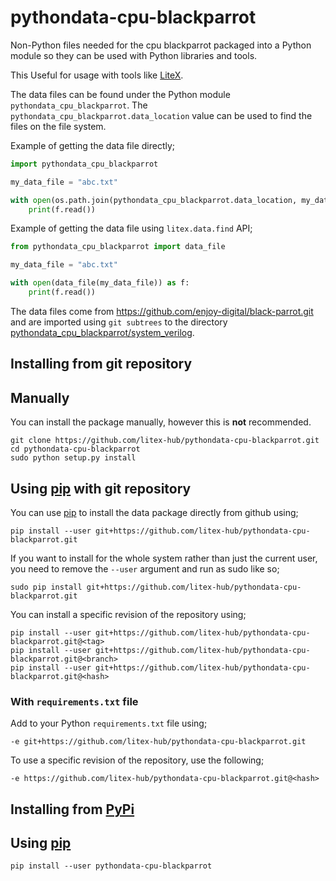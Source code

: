 # pythondata-cpu-blackparrot

Non-Python  files needed for the cpu blackparrot packaged
into a Python module so they can be used with Python libraries and tools.

This Useful for usage with tools like
[LiteX](https://github.com/enjoy-digital/litex.git).

The data files can be found under the Python module `pythondata_cpu_blackparrot`. The
`pythondata_cpu_blackparrot.data_location` value can be used to find the files on the file
system.

Example of getting the data file directly;
```python
import pythondata_cpu_blackparrot

my_data_file = "abc.txt"

with open(os.path.join(pythondata_cpu_blackparrot.data_location, my_data_file)) as f:
    print(f.read())
```

Example of getting the data file using `litex.data.find` API;
```python
from pythondata_cpu_blackparrot import data_file

my_data_file = "abc.txt"

with open(data_file(my_data_file)) as f:
    print(f.read())
```


The data files come from https://github.com/enjoy-digital/black-parrot.git
and are imported using `git subtrees` to the directory
[pythondata_cpu_blackparrot/system_verilog](pythondata_cpu_blackparrot/system_verilog).



## Installing from git repository

## Manually

You can install the package manually, however this is **not** recommended.

```
git clone https://github.com/litex-hub/pythondata-cpu-blackparrot.git
cd pythondata-cpu-blackparrot
sudo python setup.py install
```

## Using [pip](https://pip.pypa.io/) with git repository

You can use [pip](https://pip.pypa.io/) to install the data package directly
from github using;

```
pip install --user git+https://github.com/litex-hub/pythondata-cpu-blackparrot.git
```

If you want to install for the whole system rather than just the current user,
you need to remove the `--user` argument and run as sudo like so;

```
sudo pip install git+https://github.com/litex-hub/pythondata-cpu-blackparrot.git
```

You can install a specific revision of the repository using;
```
pip install --user git+https://github.com/litex-hub/pythondata-cpu-blackparrot.git@<tag>
pip install --user git+https://github.com/litex-hub/pythondata-cpu-blackparrot.git@<branch>
pip install --user git+https://github.com/litex-hub/pythondata-cpu-blackparrot.git@<hash>
```

### With `requirements.txt` file

Add to your Python `requirements.txt` file using;
```
-e git+https://github.com/litex-hub/pythondata-cpu-blackparrot.git
```

To use a specific revision of the repository, use the following;
```
-e https://github.com/litex-hub/pythondata-cpu-blackparrot.git@<hash>
```

## Installing from [PyPi](https://pypi.org/project/pythondata-cpu-blackparrot/)

## Using [pip](https://pip.pypa.io/)

```
pip install --user pythondata-cpu-blackparrot
```

